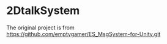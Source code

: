 # 2DtalkSystem
The original project is from https://github.com/emptygamer/ES_MsgSystem-for-Unity.git
